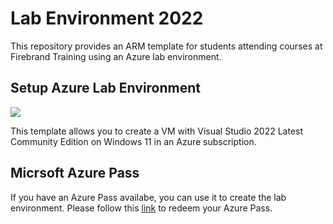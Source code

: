 # Lab Environment 2022

This repository provides an ARM template for students attending courses at Firebrand Training using an Azure lab environment.

## Setup Azure Lab Environment

<a href="https://portal.azure.com/#create/Microsoft.Template/uri/https%3A%2F%2Fraw.githubusercontent.com%2FSJaschinski%2FLabEnv2022%2Fwin11%2Ftemplate.json" target="_blank">
    <img src="https://aka.ms/deploytoazurebutton"/>
</a>

This template allows you to create a VM with Visual Studio 2022 Latest Community Edition on Windows 11 in an Azure subscription.

## Micrsoft Azure Pass

If you have an Azure Pass availabe, you can use it to create the lab environment. Please follow this [link](https://www.microsoftazurepass.com/) to redeem your Azure Pass.
